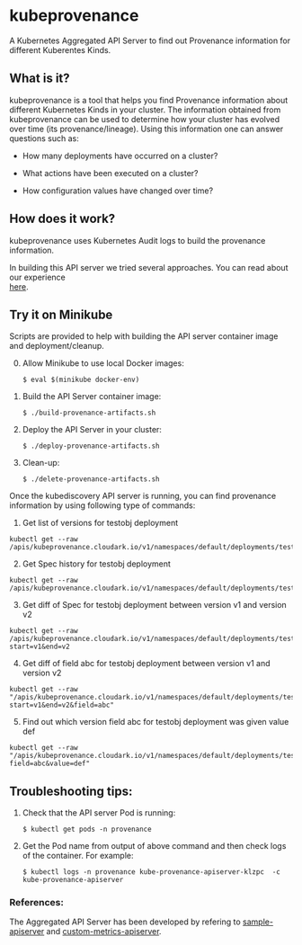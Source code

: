 # kubeprovenance

A Kubernetes Aggregated API Server to find out Provenance information for different Kuberentes Kinds.


## What is it?

kubeprovenance is a tool that helps you find Provenance information about different Kubernetes Kinds
in your cluster. 
The information obtained from kubeprovenance can be used to determine how your cluster
has evolved over time (its provenance/lineage). 
Using this information one can answer questions such as:

- How many deployments have occurred on a cluster?

- What actions have been executed on a cluster?

- How configuration values have changed over time?


## How does it work?

kubeprovenance uses Kubernetes Audit logs to build the provenance information.

In building this API server we tried several approaches. You can read about our experience  
[here](https://medium.com/@cloudark/our-journey-in-building-a-kubernetes-aggregated-api-server-29a4f9c1de22).


## Try it on Minikube


Scripts are provided to help with building the API server container image and deployment/cleanup.

0) Allow Minikube to use local Docker images: 

   `$ eval $(minikube docker-env)`


1) Build the API Server container image:

   `$ ./build-provenance-artifacts.sh`

2) Deploy the API Server in your cluster:

   `$ ./deploy-provenance-artifacts.sh`

3) Clean-up:

    `$ ./delete-provenance-artifacts.sh`


Once the kubediscovery API server is running, you can find provenance information by using following type of commands:

1) Get list of versions for testobj deployment

```
kubectl get --raw /apis/kubeprovenance.cloudark.io/v1/namespaces/default/deployments/testobj/versions
```

2) Get Spec history for testobj deployment

```
kubectl get --raw /apis/kubeprovenance.cloudark.io/v1/namespaces/default/deployments/testobj/spechistory
```

3) Get diff of Spec for testobj deployment between version v1 and version v2

```
kubectl get --raw /apis/kubeprovenance.cloudark.io/v1/namespaces/default/deployments/testobj/diff?start=v1&end=v2
```

4) Get diff of field abc for testobj deployment between version v1 and version v2

```
kubectl get --raw "/apis/kubeprovenance.cloudark.io/v1/namespaces/default/deployments/testobj/diff?start=v1&end=v2&field=abc"
```

5) Find out which version field abc for testobj deployment was given value def

```
kubectl get --raw "/apis/kubeprovenance.cloudark.io/v1/namespaces/default/deployments/testobj/bisect?field=abc&value=def"
```

## Troubleshooting tips:

1) Check that the API server Pod is running: 

   `$ kubectl get pods -n provenance`

2) Get the Pod name from output of above command and then check logs of the container.
   For example:

   `$ kubectl logs -n provenance kube-provenance-apiserver-klzpc  -c kube-provenance-apiserver`


### References:

The Aggregated API Server has been developed by refering to [sample-apiserver](https://github.com/kubernetes/sample-apiserver)
and [custom-metrics-apiserver](https://github.com/kubernetes-incubator/custom-metrics-apiserver).
